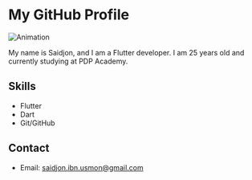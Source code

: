# My GitHub Profile

![Animation](https://media.giphy.com/media/ZVik7pBtu9dNS/giphy.gif)

My name is Saidjon, and I am a Flutter developer. I am 25 years old and currently studying at PDP Academy.

## Skills

- Flutter
- Dart
- Git/GitHub

## Contact

- Email: saidjon.ibn.usmon@gmail.com

